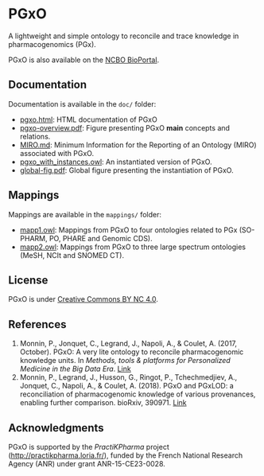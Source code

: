 # PGxO

A lightweight and simple ontology to reconcile and trace knowledge in pharmacogenomics (PGx).

PGxO is also available on the [NCBO BioPortal](https://bioportal.bioontology.org/ontologies/PGXO).

## Documentation

Documentation is available in the ``doc/`` folder:

* [pgxo.html](doc/pgxo.html): HTML documentation of PGxO
* [pgxo-overview.pdf](doc/pgxo-overview.pdf): Figure presenting PGxO **main** concepts and relations.
* [MIRO.md](doc/MIRO.md): Minimum Information for the Reporting of an Ontology (MIRO) associated with PGxO.
* [pgxo_with_instances.owl](doc/pgxo_with_instances.owl): An instantiated version of PGxO.
* [global-fig.pdf](doc/global-fig.pdf): Global figure presenting the instantiation of PGxO.

## Mappings

Mappings are available in the ``mappings/`` folder:

* [mapp1.owl](mappings/mapp1.owl): Mappings from PGxO to four ontologies related to PGx (SO-PHARM, PO, PHARE and Genomic CDS).
* [mapp2.owl](mappings/mapp2.owl): Mappings from PGxO to three large spectrum ontologies (MeSH, NCIt and SNOMED CT).

## License

PGxO is under [Creative Commons BY NC 4.0](https://creativecommons.org/licenses/by-nc/4.0/).

## References

1. Monnin, P., Jonquet, C., Legrand, J., Napoli, A., & Coulet, A. (2017, October).
PGxO: A very lite ontology to reconcile pharmacogenomic knowledge units.
In _Methods, tools & platforms for Personalized Medicine in the Big Data Era_.
[Link](https://hal.inria.fr/hal-01593184/document)
2. Monnin, P., Legrand, J., Husson, G., Ringot, P., Tchechmedjiev, A.,
Jonquet, C., Napoli, A., & Coulet, A. (2018). PGxO and PGxLOD: a reconciliation of pharmacogenomic knowledge of various provenances, enabling further comparison. bioRxiv, 390971. [Link](https://doi.org/10.1101/390971)

## Acknowledgments

PGxO is supported by the *PractiKPharma* project (http://practikpharma.loria.fr/),
funded by the French National Research Agency (ANR) under grant ANR-15-CE23-0028.
